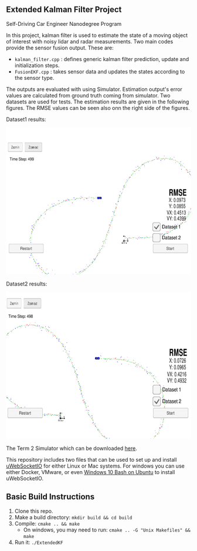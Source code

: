 ## Extended Kalman Filter Project
Self-Driving Car Engineer Nanodegree Program

In this project, kalman filter is used to estimate the state of a moving object of interest with noisy lidar and radar measurements. 
Two main codes provide the sensor fusion output. These are:
* `kalman_filter.cpp` : defines generic kalman filter prediction, update and initialization steps. 
* `FusionEKF.cpp` : takes sensor data and updates the states according to the sensor type.  

The outputs are evaluated with using Simulator. Estimation output's error values are calculated from ground truth coming from simulator. Two datasets are used for tests. The estimation results are given in the following figures. The RMSE values can be seen also onn the right side of the figures.  

Dataset1 results: 
<p align="center">
  <img width="800" height="400" src="./images/dataset1_Carnd.png ">
</p>

Dataset2 results:
<p align="center">
  <img width="800" height="400" src="./images/dataset2_carnd.png ">
</p>


The Term 2 Simulator which can be downloaded [here](https://github.com/udacity/self-driving-car-sim/releases).

This repository includes two files that can be used to set up and install [uWebSocketIO](https://github.com/uWebSockets/uWebSockets) for either Linux or Mac systems. For windows you can use either Docker, VMware, or even [Windows 10 Bash on Ubuntu](https://www.howtogeek.com/249966/how-to-install-and-use-the-linux-bash-shell-on-windows-10/) to install uWebSocketIO. 



## Basic Build Instructions

1. Clone this repo.
2. Make a build directory: `mkdir build && cd build`
3. Compile: `cmake .. && make` 
   * On windows, you may need to run: `cmake .. -G "Unix Makefiles" && make`
4. Run it: `./ExtendedKF `





